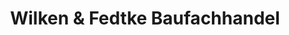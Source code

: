 ---
title: "Wilken & Fedtke Baufachhandel"
url: /guestrow/wilken-und-fedtke-baufachhandel/
shop: Baustoffe
---